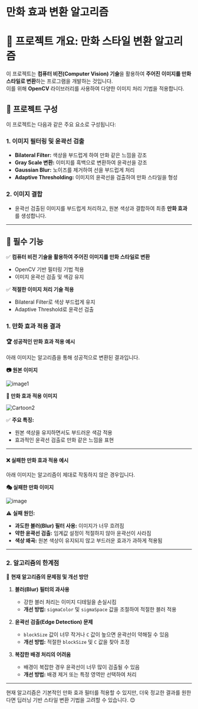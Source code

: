 # 만화 효과 변환 알고리즘

# 📌 프로젝트 개요: 만화 스타일 변환 알고리즘

이 프로젝트는 **컴퓨터 비전(Computer Vision) 기술**을 활용하여 **주어진 이미지를 만화 스타일로 변환**하는 프로그램을 개발하는 것입니다.  
이를 위해 **OpenCV** 라이브러리를 사용하여 다양한 이미지 처리 기법을 적용합니다.

## 📂 프로젝트 구성
이 프로젝트는 다음과 같은 주요 요소로 구성됩니다:

### 1. 이미지 필터링 및 윤곽선 검출
- **Bilateral Filter:** 색상을 부드럽게 하여 만화 같은 느낌을 강조  
- **Gray Scale 변환:** 이미지를 흑백으로 변환하여 윤곽선을 강조  
- **Gaussian Blur:** 노이즈를 제거하여 선을 부드럽게 처리  
- **Adaptive Thresholding:** 이미지의 윤곽선을 검출하여 만화 스타일을 형성  

### 2. 이미지 결합
- 윤곽선 검출된 이미지를 부드럽게 처리하고, 원본 색상과 결합하여 최종 **만화 효과**를 생성합니다.

---

## 🔹 필수 기능 
✅ **컴퓨터 비전 기술을 활용하여 주어진 이미지를 만화 스타일로 변환**  
   - OpenCV 기반 필터링 기법 적용  
   - 이미지 윤곽선 검출 및 색감 유지  

✅ **적절한 이미지 처리 기술 적용**  
   - Bilateral Filter로 색상 부드럽게 유지  
   - Adaptive Threshold로 윤곽선 검출  


### 1. 만화 효과 적용 결과

#### 🏆 성공적인 만화 효과 적용 예시

아래 이미지는 알고리즘을 통해 성공적으로 변환된 결과입니다.

**📷 원본 이미지**  




![image1](https://github.com/user-attachments/assets/9ff8f04e-534a-43f1-b4d7-89b2e0a81c28)




**🎨 만화 효과 적용 이미지**  




 ![Cartoon2](https://github.com/user-attachments/assets/e1d9f537-e8b0-4ac4-ac66-4cb98bef56fc)




✅ **주요 특징:**  
- 원본 색상을 유지하면서도 부드러운 색감 적용  
- 효과적인 윤곽선 검출로 만화 같은 느낌을 표현  

---

#### ❌ 실패한 만화 효과 적용 예시

아래 이미지는 알고리즘이 제대로 작동하지 않은 경우입니다.

**🎭 실패한 만화 이미지**  




![image](https://github.com/user-attachments/assets/5c5cc06e-b42d-489b-aeb4-3b5917a1edbc)

 

⚠️ **실패 원인:**  
- **과도한 블러(Blur) 필터 사용:** 이미지가 너무 흐려짐  
- **약한 윤곽선 검출:** 임계값 설정이 적절하지 않아 윤곽선이 사라짐  
- **색상 왜곡:** 원본 색상이 유지되지 않고 부드러운 효과가 과하게 적용됨  

---

### 2. 알고리즘의 한계점

🔴 **현재 알고리즘의 문제점 및 개선 방안**

1. **블러(Blur) 필터의 과사용**  
   - 강한 블러 처리는 이미지 디테일을 손실시킴  
   - **개선 방법:** `sigmaColor` 및 `sigmaSpace` 값을 조절하여 적절한 블러 적용  

2. **윤곽선 검출(Edge Detection) 문제**  
   - `blockSize` 값이 너무 작거나 `C` 값이 높으면 윤곽선이 약해질 수 있음  
   - **개선 방법:** 적절한 `blockSize` 및 `C` 값을 찾아 조정  

3. **복잡한 배경 처리의 어려움**  
   - 배경이 복잡한 경우 윤곽선이 너무 많이 검출될 수 있음  
   - **개선 방법:** 배경 제거 또는 특정 영역만 선택하여 처리  

---

현재 알고리즘은 기본적인 만화 효과 필터를 적용할 수 있지만, 더욱 정교한 결과를 원한다면 딥러닝 기반 스타일 변환 기법을 고려할 수 있습니다. 😊  
